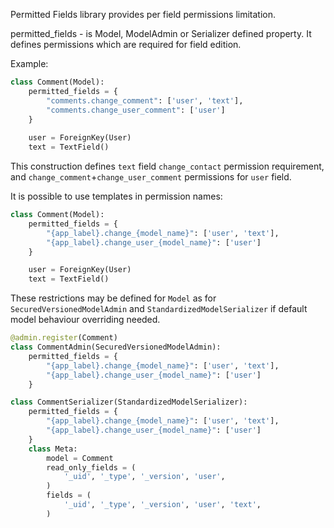 Permitted Fields library provides per field permissions limitation.

permitted_fields - is Model, ModelAdmin or Serializer defined property. It 
defines permissions which are required for field edition.

Example:

```python
class Comment(Model):
	permitted_fields = {
		"comments.change_comment": ['user', 'text'],
		"comments.change_user_comment": ['user']
	}
	
	user = ForeignKey(User)
	text = TextField()
```

This construction defines `text` field `change_contact` permission requirement,
and `change_comment`+`change_user_comment` permissions for `user` field.

It is possible to use templates in permission names:

```python
class Comment(Model):
	permitted_fields = {
		"{app_label}.change_{model_name}": ['user', 'text'],
		"{app_label}.change_user_{model_name}": ['user']
	}

	user = ForeignKey(User)
	text = TextField()

```

These restrictions may be defined for `Model` as for 
`SecuredVersionedModelAdmin` and `StandardizedModelSerializer` if default model
behaviour overriding needed.

```python
@admin.register(Comment)
class CommentAdmin(SecuredVersionedModelAdmin):
	permitted_fields = {
		"{app_label}.change_{model_name}": ['user', 'text'],
		"{app_label}.change_user_{model_name}": ['user']
	}

```

```python
class CommentSerializer(StandardizedModelSerializer):
    permitted_fields = {
        "{app_label}.change_{model_name}": ['user', 'text'],
        "{app_label}.change_user_{model_name}": ['user']
    }
    class Meta:
        model = Comment
        read_only_fields = (
            '_uid', '_type', '_version', 'user',
        )
        fields = (
            '_uid', '_type', '_version', 'user', 'text',
        )

```
